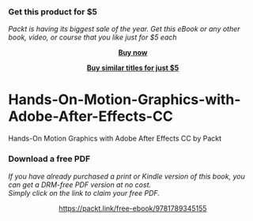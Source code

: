 
### Get this product for $5

<i>Packt is having its biggest sale of the year. Get this eBook or any other book, video, or course that you like just for $5 each</i>


<b><p align='center'>[Buy now](https://packt.link/9781789345155)</p></b>


<b><p align='center'>[Buy similar titles for just $5](https://subscription.packtpub.com/search)</p></b>


# Hands-On-Motion-Graphics-with-Adobe-After-Effects-CC
Hands-On Motion Graphics with Adobe After Effects CC by Packt
### Download a free PDF

 <i>If you have already purchased a print or Kindle version of this book, you can get a DRM-free PDF version at no cost.<br>Simply click on the link to claim your free PDF.</i>
<p align="center"> <a href="https://packt.link/free-ebook/9781789345155">https://packt.link/free-ebook/9781789345155 </a> </p>
